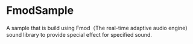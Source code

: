 # FmodSample
A sample that is build using Fmod（The real-time adaptive audio engine） sound  library to provide special effect for specified sound.
